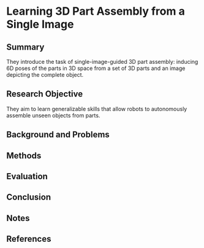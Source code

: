 # Learning 3D Part Assembly from a Single Image

## Summary
They introduce the task of single-image-guided 3D part assembly: inducing
6D poses of the parts in 3D space from a set of 3D parts and an image depicting the complete object.
## Research Objective
They aim to learn generalizable skills that allow robots to autonomously assemble unseen objects from parts.
## Background and Problems

## Methods

## Evaluation

## Conclusion

## Notes

## References
<!--stackedit_data:
eyJoaXN0b3J5IjpbLTM1MTA5NzMyMiwtNDI2NDM3MjU0XX0=
-->